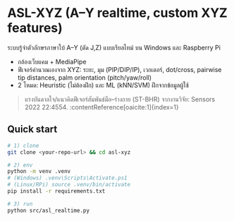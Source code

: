 # ASL-XYZ (A–Y realtime, custom XYZ features)

ระบบรู้จำตัวอักษรภาษาใบ้ A–Y (ตัด J,Z) แบบเรียลไทม์ บน Windows และ Raspberry Pi  
- กล้องเว็บแคม + MediaPipe  
- ฟีเจอร์คำนวณเองจาก XYZ: ระยะ, มุม (PIP/DIP/IP), เวกเตอร์, dot/cross, pairwise tip distances, palm orientation (pitch/yaw/roll)  
- 2 โหมด: Heuristic (ไม่ต้องฝึก) และ ML (kNN/SVM) ฝึกจากข้อมูลผู้ใช้

> แรงบันดาลใจ/แนวคิดฟีเจอร์สัมพันธ์มือ–ร่างกาย (ST-BHR) จากงานวิจัย: Sensors 2022 22:4554. :contentReference[oaicite:1]{index=1}

## Quick start
```bash
# 1) clone
git clone <your-repo-url> && cd asl-xyz

# 2) env
python -m venv .venv
# (Windows) .venv\Scripts\Activate.ps1
# (Linux/RPi) source .venv/bin/activate
pip install -r requirements.txt

# 3) run
python src/asl_realtime.py
